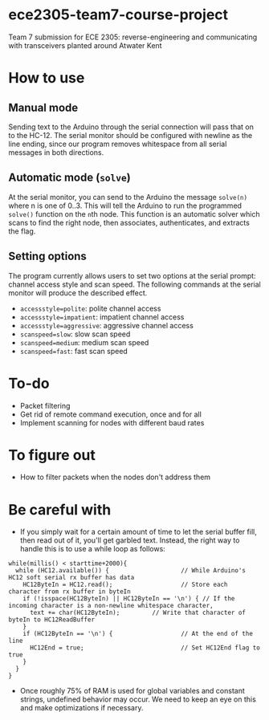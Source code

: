 # ece2305-team7-course-project
Team 7 submission for ECE 2305: reverse-engineering and communicating with transceivers planted around Atwater Kent

# How to use
## Manual mode
Sending text to the Arduino through the serial connection will pass that on to the HC-12. The serial monitor should be configured with newline as the line ending, since our program removes whitespace from all serial messages in both directions.
## Automatic mode (`solve`)
At the serial monitor, you can send to the Arduino the message `solve(n)` where n is one of 0..3. This will tell the Arduino to run the programmed `solve()` function on the `n`th node. This function is an automatic solver which scans to find the right node, then associates, authenticates, and extracts the flag.
## Setting options
The program currently allows users to set two options at the serial prompt: channel access style and scan speed. The following commands at the serial monitor will produce the described effect.
- `accessstyle=polite`: polite channel access
- `accessstyle=impatient`: impatient channel access
- `accessstyle=aggressive`: aggressive channel access
- `scanspeed=slow`: slow scan speed
- `scanspeed=medium`: medium scan speed
- `scanspeed=fast`: fast scan speed

# To-do
- Packet filtering
- Get rid of remote command execution, once and for all
- Implement scanning for nodes with different baud rates

# To figure out
- How to filter packets when the nodes don't address them

# Be careful with
- If you simply wait for a certain amount of time to let the serial buffer fill, then read out of it, you'll get garbled text. Instead, the right way to handle this is to use a while loop as follows:
```int starttime = millis();
while(millis() < starttime+2000){
  while (HC12.available()) {                    // While Arduino's HC12 soft serial rx buffer has data
    HC12ByteIn = HC12.read();                   // Store each character from rx buffer in byteIn
    if (!isspace(HC12ByteIn) || HC12ByteIn == '\n') { // If the incoming character is a non-newline whitespace character,
      text += char(HC12ByteIn);         // Write that character of byteIn to HC12ReadBuffer
    }
    if (HC12ByteIn == '\n') {                   // At the end of the line
      HC12End = true;                           // Set HC12End flag to true
    }
  }
}
```
- Once roughly 75% of RAM is used for global variables and constant strings, undefined behavior may occur. We need to keep an eye on this and make optimizations if necessary.
